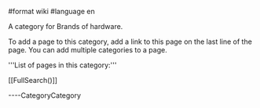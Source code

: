 \#format wiki \#language en

A category for Brands of hardware.

To add a page to this category, add a link to this page on the last line
of the page. You can add multiple categories to a page.

'''List of pages in this category:'''

\[\[FullSearch()\]\]

----CategoryCategory
